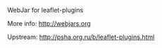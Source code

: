 WebJar for leaflet-plugins

More info: http://webjars.org

Upstream: http://psha.org.ru/b/leaflet-plugins.html

